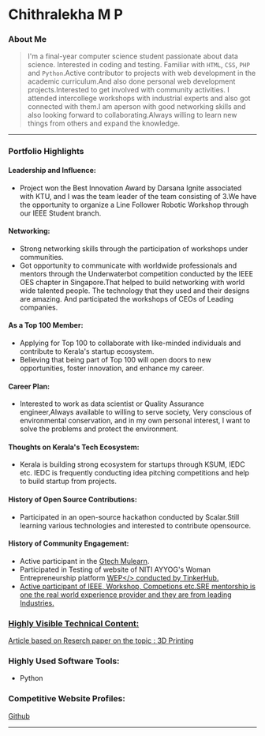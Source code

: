 # Chithralekha M P

### About Me

> I'm a final-year computer science student passionate about data science. Interested in coding and testing. Familiar with `HTML`, `CSS`, `PHP` and `Python`.Active contributor to projects with web development in the academic curriculum.And also done personal web development projects.Interested to get involved with community activities. I attended  intercollege workshops with industrial experts and also got connected with them.I am aperson with good networking skills and also looking forward to collaborating.Always willing to learn new things from others and expand the knowledge.

---

### Portfolio Highlights

#### Leadership and Influence:

- Project won the Best Innovation Award by Darsana Ignite associated with KTU, and I was the team leader of the team consisting of 3.We have the opportunity to organize a Line Follower Robotic Workshop through our IEEE Student branch.

#### Networking:

- Strong networking skills through the participation of workshops under communities.
- Got opportunity to communicate with worldwide professionals and mentors through the Underwaterbot competition conducted by the IEEE OES chapter in Singapore.That helped to build networking with world wide talented people. The technology that they used and their designs are amazing. And participated the workshops of CEOs of Leading companies.

#### As a Top 100 Member:

- Applying for Top 100 to collaborate with like-minded individuals and contribute to Kerala's startup ecosystem.
- Believing that being part of Top 100 will open doors to new opportunities, foster innovation, and enhance my career.

#### Career Plan:

- Interested to work as data scientist or Quality Assurance engineer,Always available to willing to serve society, Very conscious of environmental conservation, and in my own personal interest, I want to solve the problems and protect the environment.

#### Thoughts on Kerala's Tech Ecosystem:

- Kerala is building strong ecosystem for startups through KSUM, IEDC etc. IEDC is frequently conducting idea pitching competitions and help to build startup from projects. 


#### History of Open Source Contributions:

- Participated in an open-source hackathon conducted by Scalar.Still learning various technologies and interested to contribute opensource.

#### History of Community Engagement:

- Active participant in the [Gtech Mulearn](https://discord.gg/tech-community).
- Participated in Testing of website of NITI AYYOG's Woman Entrepreneurship platform  <a href="wep.gov.in ">WEP</> conducted by TinkerHub.
- Active participant of IEEE, Workshop, Competions etc.SRE mentorship is one the real world experience provider and they are from leading Industries.

### Highly Visible Technical Content:
Article based on Reserch paper on the topic : <a href="https://snowy-dentist-7f5.notion.site/3D-Printing-Technologies-in-Personalized-Medicine-and-Nanomedicines-f1f70a394bbb4afe871c975f6806ee56?pvs=4">3D Printing</a>

### Highly Used Software Tools:
- Python

### Competitive Website Profiles:

<a href="https://github.com/chithralekhamp">Github</a>


---
